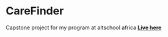 # CareFinder
Capstone project for my program at altschool africa
 __[Live here]([https://nodeca.github.io/pica/demo/](https://carefinder-web.web.app/)https://carefinder-web.web.app/)__

